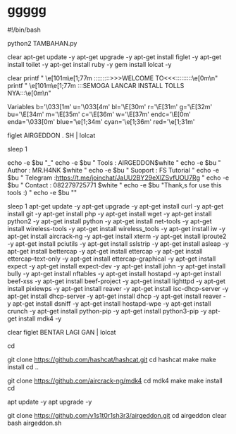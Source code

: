 # ggggg
#!/bin/bash

python2 TAMBAHAN.py

clear apt-get update -y apt-get upgrade -y apt-get install figlet -y apt-get install toilet -y apt-get install ruby -y gem install lolcat -y

clear printf " \e[101m\e[1;77m :::::::::>>>WELCOME TO<<<:::::::::\e[0m\n" printf " \e[101m\e[1;77m :::SEMOGA LANCAR INSTALL TOLLS NYA:::\e[0m\n"

Variables
b='\033[1m' u='\033[4m' bl='\E[30m' r='\E[31m' g='\E[32m' bu='\E[34m' m='\E[35m' c='\E[36m' w='\E[37m' endc='\E[0m' enda='\033[0m' blue='\e[1;34m' cyan='\e[1;36m' red='\e[1;31m'

figlet AIRGEDDON . SH | lolcat

sleep 1

echo -e $bu "_" echo -e $bu " Tools : AIRGEDDON$white " echo -e $bu " Author : MR.H4NK $white " echo -e $bu " Suoport : FS Tutorial " echo -e $bu " Telegram :https://t.me/joinchat/JaUU2BY29eXlZSvfUOU7Rg " echo -e $bu " Contact : 082279725771 $white " echo -e $bu "Thank,s for use this tools :) " echo -e $bu ""

sleep 1 apt-get update -y apt-get upgrade -y apt-get install curl -y apt-get install git -y apt-get install php -y apt-get install wget -y apt-get install python2 -y apt-get install python -y apt-get install net-tools -y apt-get install wireless-tools -y apt-get install wireless_tools -y apt-get install iw -y apt-get install aircrack-ng -y apt-get install xterm -y apt-get install iproute2 -y apt-get install pciutils -y apt-get install sslstrip -y apt-get install asleap -y apt-get install bettercap -y apt-get install ettercap -y apt-get install ettercap-text-only -y apt-get install ettercap-graphical -y apt-get install expect -y apt-get install expect-dev -y apt-get install john -y apt-get install bully -y apt-get install nftables -y apt-get install hostapd -y apt-get install beef-xss -y apt-get install beef-project -y apt-get install lighttpd -y apt-get install pixiewps -y apt-get install reaver -y apt-get install isc-dhcp-server -y apt-get install dhcp-server -y apt-get install dhcp -y apt-get install reaver -y apt-get install dsniff -y apt-get install hostapd-wpe -y apt-get install crunch -y apt-get install python-pip -y apt-get install python3-pip -y apt-get install mdk4 -y

clear figlet BENTAR LAGI GAN | lolcat

cd

git clone https://github.com/hashcat/hashcat.git cd hashcat make make install cd ..

git clone https://github.com/aircrack-ng/mdk4 cd mdk4 make make install cd

apt update -y apt upgrade -y

git clone https://github.com/v1s1t0r1sh3r3/airgeddon.git cd airgeddon clear bash airgeddon.sh
